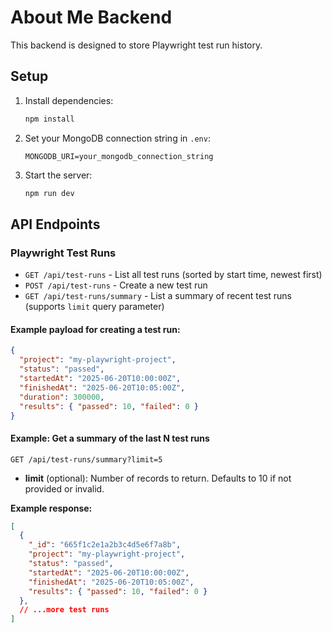 # About Me Backend

This backend is designed to store Playwright test run history.

## Setup

1. Install dependencies:
   ```sh
   npm install
   ```
2. Set your MongoDB connection string in `.env`:
   ```env
   MONGODB_URI=your_mongodb_connection_string
   ```
3. Start the server:
   ```sh
   npm run dev
   ```

## API Endpoints

### Playwright Test Runs
- `GET /api/test-runs` - List all test runs (sorted by start time, newest first)
- `POST /api/test-runs` - Create a new test run
- `GET /api/test-runs/summary` - List a summary of recent test runs (supports `limit` query parameter)

#### Example payload for creating a test run:
```json
{
  "project": "my-playwright-project",
  "status": "passed",
  "startedAt": "2025-06-20T10:00:00Z",
  "finishedAt": "2025-06-20T10:05:00Z",
  "duration": 300000,
  "results": { "passed": 10, "failed": 0 }
}
```

#### Example: Get a summary of the last N test runs

`GET /api/test-runs/summary?limit=5`

- **limit** (optional): Number of records to return. Defaults to 10 if not provided or invalid.

**Example response:**
```json
[
  {
    "_id": "665f1c2e1a2b3c4d5e6f7a8b",
    "project": "my-playwright-project",
    "status": "passed",
    "startedAt": "2025-06-20T10:00:00Z",
    "finishedAt": "2025-06-20T10:05:00Z",
    "results": { "passed": 10, "failed": 0 }
  },
  // ...more test runs
]
```
